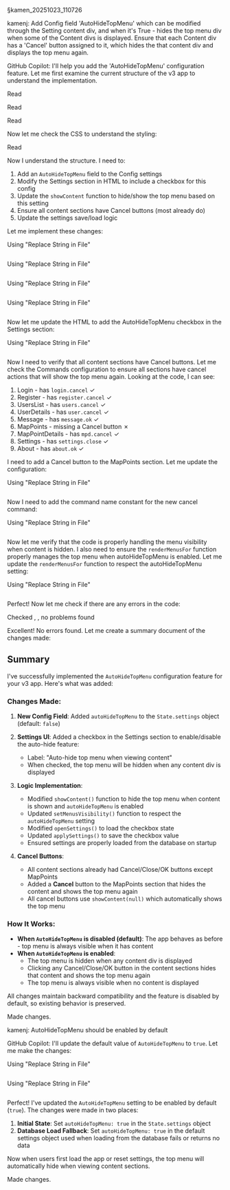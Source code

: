 §kamen_20251023_110726

kamenj: Add Config field 'AutoHideTopMenu' which can be modified through the Setting content div, and when it's True - hides the top menu div when some of the Content divs is displayed. Ensure that each Content div has a 'Cancel' button assigned to it, which hides the that content div and displays the top menu again.

GitHub Copilot: I'll help you add the 'AutoHideTopMenu' configuration feature. Let me first examine the current structure of the v3 app to understand the implementation. 

Read [](file:///c%3A/my.desktop/projects/.mind.maps/main/software/dani/maps/tests/html/FindCoins/SimpleLoginSite/v3/app.js)

Read [](file:///c%3A/my.desktop/projects/.mind.maps/main/software/dani/maps/tests/html/FindCoins/SimpleLoginSite/v3/index.html)

Read [](file:///c%3A/my.desktop/projects/.mind.maps/main/software/dani/maps/tests/html/FindCoins/SimpleLoginSite/v3/data.js)

Now let me check the CSS to understand the styling: 

Read [](file:///c%3A/my.desktop/projects/.mind.maps/main/software/dani/maps/tests/html/FindCoins/SimpleLoginSite/v3/index.css)

Now I understand the structure. I need to:
1. Add an `AutoHideTopMenu` field to the Config settings
2. Modify the Settings section in HTML to include a checkbox for this config
3. Update the `showContent` function to hide/show the top menu based on this setting
4. Ensure all content sections have Cancel buttons (most already do)
5. Update the settings save/load logic

Let me implement these changes: 

Using "Replace String in File"


```

```


Using "Replace String in File"


```

```


Using "Replace String in File"


```

```


Using "Replace String in File"


```

```
Now let me update the HTML to add the AutoHideTopMenu checkbox in the Settings section: 

Using "Replace String in File"


```

```
Now I need to verify that all content sections have Cancel buttons. Let me check the Commands configuration to ensure all sections have cancel actions that will show the top menu again. Looking at the code, I can see:

1. Login - has `login.cancel` ✓
2. Register - has `register.cancel` ✓
3. UsersList - has `users.cancel` ✓
4. UserDetails - has `user.cancel` ✓
5. Message - has `message.ok` ✓
6. MapPoints - missing a Cancel button ✗
7. MapPointDetails - has `mpd.cancel` ✓
8. Settings - has `settings.close` ✓
9. About - has `about.ok` ✓

I need to add a Cancel button to the MapPoints section. Let me update the configuration: 

Using "Replace String in File"


```

```
Now I need to add the command name constant for the new cancel command: 

Using "Replace String in File"


```

```
Now let me verify that the code is properly handling the menu visibility when content is hidden. I also need to ensure the `renderMenusFor` function properly manages the top menu when autoHideTopMenu is enabled. Let me update the `renderMenusFor` function to respect the autoHideTopMenu setting: 

Using "Replace String in File"


```

```
Perfect! Now let me check if there are any errors in the code: 

Checked [](file:///c%3A/my.desktop/projects/.mind.maps/main/software/dani/maps/tests/html/FindCoins/SimpleLoginSite/v3/app.js), [](file:///c%3A/my.desktop/projects/.mind.maps/main/software/dani/maps/tests/html/FindCoins/SimpleLoginSite/v3/index.html), no problems found

Excellent! No errors found. Let me create a summary document of the changes made:

## Summary

I've successfully implemented the `AutoHideTopMenu` configuration feature for your v3 app. Here's what was added:

### Changes Made:

1. **New Config Field**: Added `autoHideTopMenu` to the `State.settings` object (default: `false`)

2. **Settings UI**: Added a checkbox in the Settings section to enable/disable the auto-hide feature:
   - Label: "Auto-hide top menu when viewing content"
   - When checked, the top menu will be hidden when any content div is displayed

3. **Logic Implementation**:
   - Modified `showContent()` function to hide the top menu when content is shown and `autoHideTopMenu` is enabled
   - Updated `setMenusVisibility()` function to respect the `autoHideTopMenu` setting
   - Modified `openSettings()` to load the checkbox state
   - Updated `applySettings()` to save the checkbox value
   - Ensured settings are properly loaded from the database on startup

4. **Cancel Buttons**: 
   - All content sections already had Cancel/Close/OK buttons except MapPoints
   - Added a **Cancel** button to the MapPoints section that hides the content and shows the top menu again
   - All cancel buttons use `showContent(null)` which automatically shows the top menu

### How It Works:

- **When `AutoHideTopMenu` is disabled (default)**: The app behaves as before - top menu is always visible when it has content
- **When `AutoHideTopMenu` is enabled**: 
  - The top menu is hidden when any content div is displayed
  - Clicking any Cancel/Close/OK button in the content sections hides that content and shows the top menu again
  - The top menu is always visible when no content is displayed

All changes maintain backward compatibility and the feature is disabled by default, so existing behavior is preserved.

Made changes.

kamenj: AutoHideTopMenu should be enabled by default

GitHub Copilot: I'll update the default value of `AutoHideTopMenu` to `true`. Let me make the changes: 

Using "Replace String in File"


```

```


Using "Replace String in File"


```

```
Perfect! I've updated the `AutoHideTopMenu` setting to be enabled by default (`true`). The changes were made in two places:

1. **Initial State**: Set `autoHideTopMenu: true` in the `State.settings` object
2. **Database Load Fallback**: Set `autoHideTopMenu: true` in the default settings object used when loading from the database fails or returns no data

Now when users first load the app or reset settings, the top menu will automatically hide when viewing content sections.

Made changes.